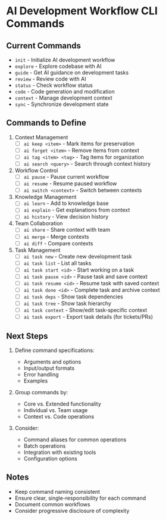 # AI Development Workflow CLI Commands

## Current Commands
- `init` - Initialize AI development workflow
- `explore` - Explore codebase with AI
- `guide` - Get AI guidance on development tasks
- `review` - Review code with AI
- `status` - Check workflow status
- `code` - Code generation and modification
- `context` - Manage development context
- `sync` - Synchronize development state

## Commands to Define
1. Context Management
   - [ ] `ai keep <item>` - Mark items for preservation
   - [ ] `ai forget <item>` - Remove items from context
   - [ ] `ai tag <item> <tag>` - Tag items for organization
   - [ ] `ai search <query>` - Search through context history

2. Workflow Control
   - [ ] `ai pause` - Pause current workflow
   - [ ] `ai resume` - Resume paused workflow
   - [ ] `ai switch <context>` - Switch between contexts

3. Knowledge Management
   - [ ] `ai learn` - Add to knowledge base
   - [ ] `ai explain` - Get explanations from context
   - [ ] `ai history` - View decision history

4. Team Collaboration
   - [ ] `ai share` - Share context with team
   - [ ] `ai merge` - Merge contexts
   - [ ] `ai diff` - Compare contexts

5. Task Management
   - [ ] `ai task new` - Create new development task
   - [ ] `ai task list` - List all tasks
   - [ ] `ai task start <id>` - Start working on a task
   - [ ] `ai task pause <id>` - Pause task and save context
   - [ ] `ai task resume <id>` - Resume task with saved context
   - [ ] `ai task done <id>` - Complete task and archive context
   - [ ] `ai task deps` - Show task dependencies
   - [ ] `ai task tree` - Show task hierarchy
   - [ ] `ai task context` - Show/edit task-specific context
   - [ ] `ai task export` - Export task details (for tickets/PRs)

## Next Steps
1. Define command specifications:
   - Arguments and options
   - Input/output formats
   - Error handling
   - Examples

2. Group commands by:
   - Core vs. Extended functionality
   - Individual vs. Team usage
   - Context vs. Code operations

3. Consider:
   - Command aliases for common operations
   - Batch operations
   - Integration with existing tools
   - Configuration options

## Notes
- Keep command naming consistent
- Ensure clear, single-responsibility for each command
- Document common workflows
- Consider progressive disclosure of complexity
